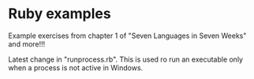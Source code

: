 Ruby examples
===============

Example exercises from chapter 1 of "Seven Languages in Seven Weeks" and more!!!

Latest change in "runprocess.rb". This is used ro run an executable only when a process is not active in Windows.

